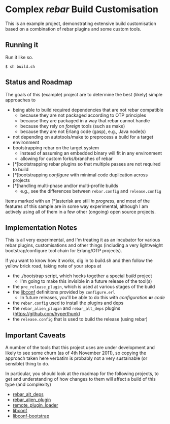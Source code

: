 # Complex *rebar* Build Customisation

This is an example project, demonstrating extensive build customisation based
on a combination of rebar plugins and some custom tools.

## Running it

Run it like so.

    $ sh build.sh

## Status and Roadmap

The goals of this (example) project are to determine the best (likely) simple
approaches to

- being able to build required dependencies that are not rebar compatible
    - because they are not packaged according to OTP principles
    - because they are packaged in a way that rebar cannot handle
    - because they rely on *foreign* tools (such as make)
    - because they are not Erlang code (gasp), e.g., Java node(s)
- not depending on autotools/make to preprocess a build for a target environment
- bootstrapping rebar on the target system
    - instead of assuming an embedded binary will fit in any environment
    - allowing for custom forks/branches of rebar
- [*]bootstrapping rebar plugins so that multiple passes are not required to build
- [*]bootstrapping _configure_ with minimal code duplication across projects
- [*]handling multi-phase and/or multi-profile builds
    - e.g., see the differences between `rebar.config` and `release.config`

Items marked with an [*]asterisk are still _in progress_, and most of the
features of this sample are in some way experimental, although I am actively
using all of them in a few other (ongoing) open source projects.

## Implementation Notes

This is all very experimental, and I'm treating it as an incubator for various
rebar plugins, customisations and other things (including a very lightweight
bootstrap/configure tool chain for Erlang/OTP projects).

If you want to know how it works, dig in to build.sh and then follow the yellow
brick road, taking note of your stops at

- the ./bootstrap script, which hocks together a special *build* project
    - I'm going to make this invisible in a future release of the tool(s)
- the `pre_release_plugin`, which is used at various stages of the build
- the [libconf](https://github.com/hyperthunk/libconf) definitions provided by `configure.erl`
    - In future releases, you'll be able to do this with *configuration* __or__ *code*
- the `rebar.config` used to install the plugins and deps
- the `rebar_alien_plugin` and `rebar_alt_deps` plugins (https://github.com/hyperthunk)
- the `release.config` that is used to build the release (using rebar)

## Important Caveats

A number of the tools that this project uses are under development and likely
to see some churn (as of 4th November 2011), so copying the approach taken here
verbatim is probably not a very sustainable (or sensible) thing to do.

In particular, you should look at the roadmap for the following projects, to get
and understanding of how changes to them will affect a build of this type (and
complexity)

- [rebar_alt_deps](https://github.com/hyperthunk/rebar_alt_deps)
- [rebar_alien_plugin](https://github.com/hyperthunk/rebar_alien_plugin)
- [remote_plugin_loader](https://github.com/hyperthunk/remote_plugin_loader)
- [libconf](https://github.com/hyperthunk/libconf)
- [libconf-bootstrap](https://github.com/hyperthunk/libconf-bootstrap)
